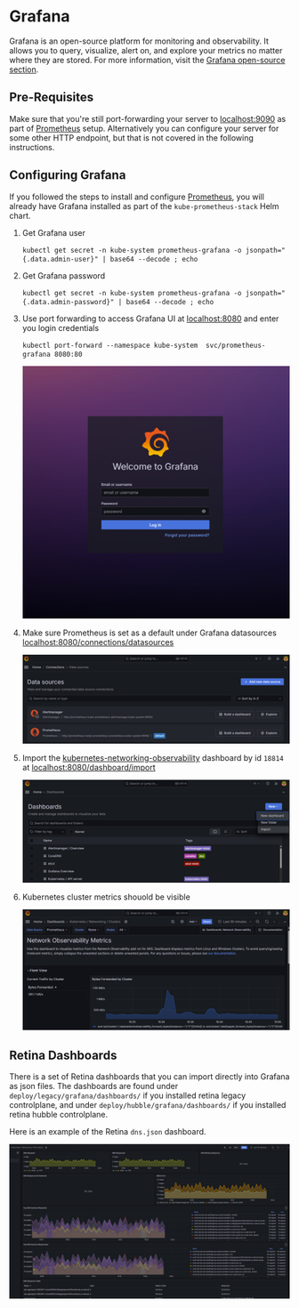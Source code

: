 # Grafana

Grafana is an open-source platform for monitoring and observability. It allows you to query, visualize, alert on, and explore your metrics no matter where they are stored. For more information, visit the [Grafana open-source section](https://grafana.com/oss/).

## Pre-Requisites

Make sure that you're still port-forwarding your server to [localhost:9090](http://localhost:9090) as part of [Prometheus](./04-prometheus.md) setup. Alternatively you can configure your server for some other HTTP endpoint, but that is not covered in the following instructions.

## Configuring Grafana

If you followed the steps to install and configure [Prometheus](./04-prometheus.md), you will already have Grafana installed as part of the `kube-prometheus-stack` Helm chart.

1. Get Grafana user

   ```shell
   kubectl get secret -n kube-system prometheus-grafana -o jsonpath="{.data.admin-user}" | base64 --decode ; echo
   ```

2. Get Grafana password 

   ```shell
   kubectl get secret -n kube-system prometheus-grafana -o jsonpath="{.data.admin-password}" | base64 --decode ; echo
   ```

3. Use port forwarding to access Grafana UI at [localhost:8080](http://localhost:8080) and enter you login credentials 

   ```shell
   kubectl port-forward --namespace kube-system  svc/prometheus-grafana 8080:80
   ```

   ![Grafana login](./img/grafana-login.png)

4. Make sure Prometheus is set as a default under Grafana datasources [localhost:8080/connections/datasources](http://localhost:8080/connections/datasources)

   ![Grafana datasources](./img/grafana-datasources.png)

5. Import the [kubernetes-networking-observability](https://grafana.com/grafana/dashboards/18814/) dashboard by id `18814` at [localhost:8080/dashboard/import](http://localhost:8080/dashboard/import)

   ![Grafana import](./img/grafana-import.png)

6. Kubernetes cluster metrics shouold be visible

   ![Grafana kubernetes-networking-observability dashboard](./img/grafana-kubernetes-networking-dash.png)

## Retina Dashboards

There is a set of Retina dashboards that you can import directly into Grafana as json files. The dashboards are found under `deploy/legacy/grafana/dashboards/` if you installed retina legacy controlplane, and under `deploy/hubble/grafana/dashboards/` if you installed retina hubble controlplane.

Here is an example of the Retina `dns.json` dashboard.

![Grafana retina DNS dashboard](./img/grafana-retina-dns-dash.png)
